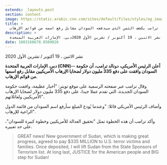 ```yaml
--- 
extends: _layouts.post 
section: content 
image: https://static.arabic.cnn.com/sites/default/files/styles/og_image_v1/public/2020/10/19/images/GettyImages-1197856943.jpg?h=9bd19dfe&itok=Q3QYbjbV 
title: > 
  ترامب يكشف الثمن الذي سيدفعه السودان مقابل رفع اسمه من قوائم الإرهاب 
description: > 
  نشر الاثنين ، 19 أكتوبر / تشرين الأول 2020دبي، الإمارات العربية المتحدة (CNN)-- أعلن الرئيس الأمريكي، دونالد ترامب، أن حكومة السودان وافقت على دفع 335 مليون دولار لضحايا الإرهاب الأمريكيين مقابل رفع اسمها من قوائم الإرهاب.وقال ترامب عبر صفحته الرسمية على موقع تويتر: "أخبار عظيمة، وافقت حكومة السودان الجديدة، التي تقدم عملا جيدا، على دفع 335 مليون دولار لضحايا الإرهاب الأمريكيين ولعائلاتهم".وأضاف الرئيس الأمريكي قائلا: "وعندما يُودع المبلغ سأرفع اسم السودان من قائمة الدول الراعية للإرهاب".وأكد ترامب أن هذه الخطوة تمثل "تحقيق العدالة للأمريكيين وخطوة كبيرة للسودان"، على حد تعبيره. 
date: 1603166678.8509026 
--- 
```

<div><p>&#1606;&#1588;&#1585; &#1575;&#1604;&#1575;&#1579;&#1606;&#1610;&#1606; &#1548; 19 &#1571;&#1603;&#1578;&#1608;&#1576;&#1585; / &#1578;&#1588;&#1585;&#1610;&#1606; &#1575;&#1604;&#1571;&#1608;&#1604; 2020</p><p><strong>&#1583;&#1576;&#1610;&#1548; &#1575;&#1604;&#1573;&#1605;&#1575;&#1585;&#1575;&#1578; &#1575;&#1604;&#1593;&#1585;&#1576;&#1610;&#1577; &#1575;&#1604;&#1605;&#1578;&#1581;&#1583;&#1577; (CNN)-- &#1571;&#1593;&#1604;&#1606; &#1575;&#1604;&#1585;&#1574;&#1610;&#1587; &#1575;&#1604;&#1571;&#1605;&#1585;&#1610;&#1603;&#1610;&#1548; &#1583;&#1608;&#1606;&#1575;&#1604;&#1583; &#1578;&#1585;&#1575;&#1605;&#1576;&#1548; &#1571;&#1606; &#1581;&#1603;&#1608;&#1605;&#1577; &#1575;&#1604;&#1587;&#1608;&#1583;&#1575;&#1606; &#1608;&#1575;&#1601;&#1602;&#1578; &#1593;&#1604;&#1609; &#1583;&#1601;&#1593; 335 &#1605;&#1604;&#1610;&#1608;&#1606; &#1583;&#1608;&#1604;&#1575;&#1585; &#1604;&#1590;&#1581;&#1575;&#1610;&#1575; &#1575;&#1604;&#1573;&#1585;&#1607;&#1575;&#1576; &#1575;&#1604;&#1571;&#1605;&#1585;&#1610;&#1603;&#1610;&#1610;&#1606; &#1605;&#1602;&#1575;&#1576;&#1604; &#1585;&#1601;&#1593; &#1575;&#1587;&#1605;&#1607;&#1575; &#1605;&#1606; &#1602;&#1608;&#1575;&#1574;&#1605; &#1575;&#1604;&#1573;&#1585;&#1607;&#1575;&#1576;.</strong></p>&#13;
&#13;
<p>&#1608;&#1602;&#1575;&#1604; &#1578;&#1585;&#1575;&#1605;&#1576; &#1593;&#1576;&#1585; &#1589;&#1601;&#1581;&#1578;&#1607; &#1575;&#1604;&#1585;&#1587;&#1605;&#1610;&#1577; &#1593;&#1604;&#1609; &#1605;&#1608;&#1602;&#1593; &#1578;&#1608;&#1610;&#1578;&#1585;: "&#1571;&#1582;&#1576;&#1575;&#1585; &#1593;&#1592;&#1610;&#1605;&#1577;&#1548; &#1608;&#1575;&#1601;&#1602;&#1578; &#1581;&#1603;&#1608;&#1605;&#1577; &#1575;&#1604;&#1587;&#1608;&#1583;&#1575;&#1606; &#1575;&#1604;&#1580;&#1583;&#1610;&#1583;&#1577;&#1548; &#1575;&#1604;&#1578;&#1610; &#1578;&#1602;&#1583;&#1605; &#1593;&#1605;&#1604;&#1575; &#1580;&#1610;&#1583;&#1575;&#1548; &#1593;&#1604;&#1609; &#1583;&#1601;&#1593; 335 &#1605;&#1604;&#1610;&#1608;&#1606; &#1583;&#1608;&#1604;&#1575;&#1585; &#1604;&#1590;&#1581;&#1575;&#1610;&#1575; &#1575;&#1604;&#1573;&#1585;&#1607;&#1575;&#1576; &#1575;&#1604;&#1571;&#1605;&#1585;&#1610;&#1603;&#1610;&#1610;&#1606; &#1608;&#1604;&#1593;&#1575;&#1574;&#1604;&#1575;&#1578;&#1607;&#1605;".</p>&#13;
&#13;
<p>&#1608;&#1571;&#1590;&#1575;&#1601; &#1575;&#1604;&#1585;&#1574;&#1610;&#1587; &#1575;&#1604;&#1571;&#1605;&#1585;&#1610;&#1603;&#1610; &#1602;&#1575;&#1574;&#1604;&#1575;: "&#1608;&#1593;&#1606;&#1583;&#1605;&#1575; &#1610;&#1615;&#1608;&#1583;&#1593; &#1575;&#1604;&#1605;&#1576;&#1604;&#1594; &#1587;&#1571;&#1585;&#1601;&#1593; &#1575;&#1587;&#1605; &#1575;&#1604;&#1587;&#1608;&#1583;&#1575;&#1606; &#1605;&#1606; &#1602;&#1575;&#1574;&#1605;&#1577; &#1575;&#1604;&#1583;&#1608;&#1604; &#1575;&#1604;&#1585;&#1575;&#1593;&#1610;&#1577; &#1604;&#1604;&#1573;&#1585;&#1607;&#1575;&#1576;".</p>&#13;
&#13;
<p>&#1608;&#1571;&#1603;&#1583; &#1578;&#1585;&#1575;&#1605;&#1576; &#1571;&#1606; &#1607;&#1584;&#1607; &#1575;&#1604;&#1582;&#1591;&#1608;&#1577; &#1578;&#1605;&#1579;&#1604; "&#1578;&#1581;&#1602;&#1610;&#1602; &#1575;&#1604;&#1593;&#1583;&#1575;&#1604;&#1577; &#1604;&#1604;&#1571;&#1605;&#1585;&#1610;&#1603;&#1610;&#1610;&#1606; &#1608;&#1582;&#1591;&#1608;&#1577; &#1603;&#1576;&#1610;&#1585;&#1577; &#1604;&#1604;&#1587;&#1608;&#1583;&#1575;&#1606;"&#1548; &#1593;&#1604;&#1609; &#1581;&#1583; &#1578;&#1593;&#1576;&#1610;&#1585;&#1607;.</p>&#13;
&#13;
  <blockquote class="twitter-tweet" height="" width="">
      <p>GREAT news! New government of Sudan, which is making great progress, agreed to pay $335 MILLION to U.S. terror victims and families. Once deposited, I will lift Sudan from the State Sponsors of Terrorism list. At long last, JUSTICE for the American people and BIG step for Sudan!</p>
      <a target="_blank" rel="noopener noreferrer" href="https://twitter.com/realDonaldTrump/statuses/1318251010595303424"></a>
    </blockquote>
  </div>